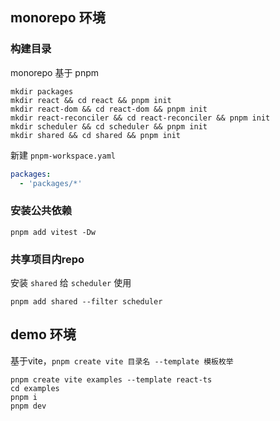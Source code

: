 
## monorepo 环境

### 构建目录

monorepo 基于 pnpm

```shell
mkdir packages
mkdir react && cd react && pnpm init
mkdir react-dom && cd react-dom && pnpm init
mkdir react-reconciler && cd react-reconciler && pnpm init
mkdir scheduler && cd scheduler && pnpm init
mkdir shared && cd shared && pnpm init
```

新建 `pnpm-workspace.yaml`

```yaml
packages:
  - 'packages/*'
```

### 安装公共依赖

```shell
pnpm add vitest -Dw
```

### 共享项目内repo

安装 `shared` 给 `scheduler` 使用

```shell
pnpm add shared --filter scheduler
```

## demo 环境

基于vite，`pnpm create vite 目录名 --template 模板枚举`

```shell
pnpm create vite examples --template react-ts
cd examples
pnpm i
pnpm dev
```
